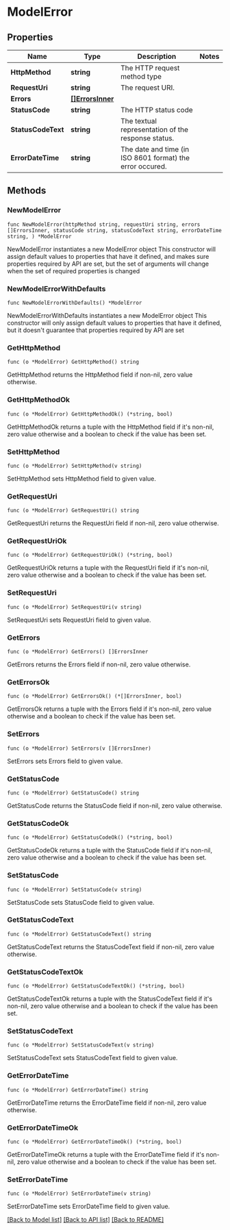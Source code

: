 # ModelError

## Properties

Name | Type | Description | Notes
------------ | ------------- | ------------- | -------------
**HttpMethod** | **string** | The HTTP request method type | 
**RequestUri** | **string** | The request URI. | 
**Errors** | [**[]ErrorsInner**](ErrorsInner.md) |  | 
**StatusCode** | **string** | The HTTP status code | 
**StatusCodeText** | **string** | The textual representation of the response status. | 
**ErrorDateTime** | **string** | The date and time (in ISO 8601 format) the error occured. | 

## Methods

### NewModelError

`func NewModelError(httpMethod string, requestUri string, errors []ErrorsInner, statusCode string, statusCodeText string, errorDateTime string, ) *ModelError`

NewModelError instantiates a new ModelError object
This constructor will assign default values to properties that have it defined,
and makes sure properties required by API are set, but the set of arguments
will change when the set of required properties is changed

### NewModelErrorWithDefaults

`func NewModelErrorWithDefaults() *ModelError`

NewModelErrorWithDefaults instantiates a new ModelError object
This constructor will only assign default values to properties that have it defined,
but it doesn't guarantee that properties required by API are set

### GetHttpMethod

`func (o *ModelError) GetHttpMethod() string`

GetHttpMethod returns the HttpMethod field if non-nil, zero value otherwise.

### GetHttpMethodOk

`func (o *ModelError) GetHttpMethodOk() (*string, bool)`

GetHttpMethodOk returns a tuple with the HttpMethod field if it's non-nil, zero value otherwise
and a boolean to check if the value has been set.

### SetHttpMethod

`func (o *ModelError) SetHttpMethod(v string)`

SetHttpMethod sets HttpMethod field to given value.


### GetRequestUri

`func (o *ModelError) GetRequestUri() string`

GetRequestUri returns the RequestUri field if non-nil, zero value otherwise.

### GetRequestUriOk

`func (o *ModelError) GetRequestUriOk() (*string, bool)`

GetRequestUriOk returns a tuple with the RequestUri field if it's non-nil, zero value otherwise
and a boolean to check if the value has been set.

### SetRequestUri

`func (o *ModelError) SetRequestUri(v string)`

SetRequestUri sets RequestUri field to given value.


### GetErrors

`func (o *ModelError) GetErrors() []ErrorsInner`

GetErrors returns the Errors field if non-nil, zero value otherwise.

### GetErrorsOk

`func (o *ModelError) GetErrorsOk() (*[]ErrorsInner, bool)`

GetErrorsOk returns a tuple with the Errors field if it's non-nil, zero value otherwise
and a boolean to check if the value has been set.

### SetErrors

`func (o *ModelError) SetErrors(v []ErrorsInner)`

SetErrors sets Errors field to given value.


### GetStatusCode

`func (o *ModelError) GetStatusCode() string`

GetStatusCode returns the StatusCode field if non-nil, zero value otherwise.

### GetStatusCodeOk

`func (o *ModelError) GetStatusCodeOk() (*string, bool)`

GetStatusCodeOk returns a tuple with the StatusCode field if it's non-nil, zero value otherwise
and a boolean to check if the value has been set.

### SetStatusCode

`func (o *ModelError) SetStatusCode(v string)`

SetStatusCode sets StatusCode field to given value.


### GetStatusCodeText

`func (o *ModelError) GetStatusCodeText() string`

GetStatusCodeText returns the StatusCodeText field if non-nil, zero value otherwise.

### GetStatusCodeTextOk

`func (o *ModelError) GetStatusCodeTextOk() (*string, bool)`

GetStatusCodeTextOk returns a tuple with the StatusCodeText field if it's non-nil, zero value otherwise
and a boolean to check if the value has been set.

### SetStatusCodeText

`func (o *ModelError) SetStatusCodeText(v string)`

SetStatusCodeText sets StatusCodeText field to given value.


### GetErrorDateTime

`func (o *ModelError) GetErrorDateTime() string`

GetErrorDateTime returns the ErrorDateTime field if non-nil, zero value otherwise.

### GetErrorDateTimeOk

`func (o *ModelError) GetErrorDateTimeOk() (*string, bool)`

GetErrorDateTimeOk returns a tuple with the ErrorDateTime field if it's non-nil, zero value otherwise
and a boolean to check if the value has been set.

### SetErrorDateTime

`func (o *ModelError) SetErrorDateTime(v string)`

SetErrorDateTime sets ErrorDateTime field to given value.



[[Back to Model list]](../README.md#documentation-for-models) [[Back to API list]](../README.md#documentation-for-api-endpoints) [[Back to README]](../README.md)


